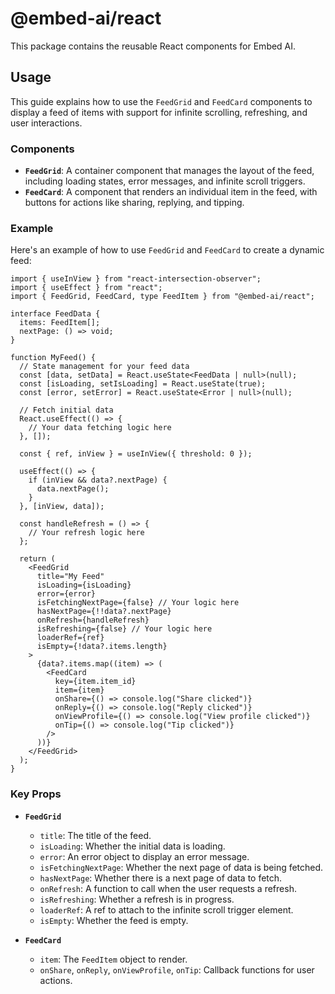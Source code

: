 # @embed-ai/react

This package contains the reusable React components for Embed AI.

## Usage

This guide explains how to use the `FeedGrid` and `FeedCard` components to display a feed of items with support for infinite scrolling, refreshing, and user interactions.

### Components

- **`FeedGrid`**: A container component that manages the layout of the feed, including loading states, error messages, and infinite scroll triggers.
- **`FeedCard`**: A component that renders an individual item in the feed, with buttons for actions like sharing, replying, and tipping.

### Example

Here's an example of how to use `FeedGrid` and `FeedCard` to create a dynamic feed:

```tsx
import { useInView } from "react-intersection-observer";
import { useEffect } from "react";
import { FeedGrid, FeedCard, type FeedItem } from "@embed-ai/react";

interface FeedData {
  items: FeedItem[];
  nextPage: () => void;
}

function MyFeed() {
  // State management for your feed data
  const [data, setData] = React.useState<FeedData | null>(null);
  const [isLoading, setIsLoading] = React.useState(true);
  const [error, setError] = React.useState<Error | null>(null);

  // Fetch initial data
  React.useEffect(() => {
    // Your data fetching logic here
  }, []);

  const { ref, inView } = useInView({ threshold: 0 });

  useEffect(() => {
    if (inView && data?.nextPage) {
      data.nextPage();
    }
  }, [inView, data]);

  const handleRefresh = () => {
    // Your refresh logic here
  };

  return (
    <FeedGrid
      title="My Feed"
      isLoading={isLoading}
      error={error}
      isFetchingNextPage={false} // Your logic here
      hasNextPage={!!data?.nextPage}
      onRefresh={handleRefresh}
      isRefreshing={false} // Your logic here
      loaderRef={ref}
      isEmpty={!data?.items.length}
    >
      {data?.items.map((item) => (
        <FeedCard
          key={item.item_id}
          item={item}
          onShare={() => console.log("Share clicked")}
          onReply={() => console.log("Reply clicked")}
          onViewProfile={() => console.log("View profile clicked")}
          onTip={() => console.log("Tip clicked")}
        />
      ))}
    </FeedGrid>
  );
}
```

### Key Props

- **`FeedGrid`**
  - `title`: The title of the feed.
  - `isLoading`: Whether the initial data is loading.
  - `error`: An error object to display an error message.
  - `isFetchingNextPage`: Whether the next page of data is being fetched.
  - `hasNextPage`: Whether there is a next page of data to fetch.
  - `onRefresh`: A function to call when the user requests a refresh.
  - `isRefreshing`: Whether a refresh is in progress.
  - `loaderRef`: A ref to attach to the infinite scroll trigger element.
  - `isEmpty`: Whether the feed is empty.

- **`FeedCard`**
  - `item`: The `FeedItem` object to render.
  - `onShare`, `onReply`, `onViewProfile`, `onTip`: Callback functions for user actions.


